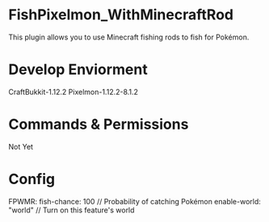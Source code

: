 # FishPixelmon_WithMinecraftRod
This plugin allows you to use Minecraft fishing rods to fish for Pokémon.
# Develop Enviorment
CraftBukkit-1.12.2 Pixelmon-1.12.2-8.1.2
# Commands & Permissions
Not Yet
# Config
FPWMR:
  fish-chance: 100 // Probability of catching Pokémon 
  enable-world: "world" // Turn on this feature's world
